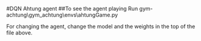 #DQN Ahtung agent
##To see the agent playing
Run gym-achtung\gym_achtung\envs\ahtungGame.py

For changing the agent, change the model and the
weights in the top of the file above.